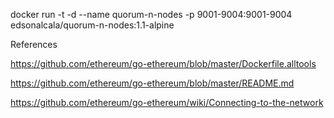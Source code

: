 docker run -t -d --name quorum-n-nodes -p 9001-9004:9001-9004 edsonalcala/quorum-n-nodes:1.1-alpine


References

https://github.com/ethereum/go-ethereum/blob/master/Dockerfile.alltools

https://github.com/ethereum/go-ethereum/blob/master/README.md

https://github.com/ethereum/go-ethereum/wiki/Connecting-to-the-network
